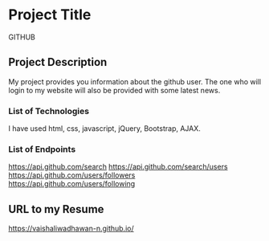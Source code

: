 # Project Title

GITHUB

## Project Description

My project provides you information about the github user. The one who will login to my website will also be provided with some latest news.

### List of Technologies

I have used html, css, javascript, jQuery, Bootstrap, AJAX.

### List of Endpoints

https://api.github.com/search
https://api.github.com/search/users
https://api.github.com/users/followers
https://api.github.com/users/following

## URL to my Resume

https://vaishaliwadhawan-n.github.io/
